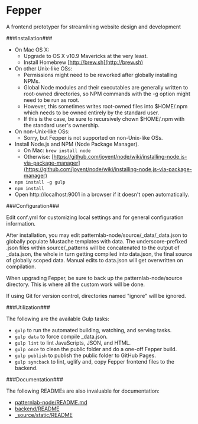 Fepper
======

A frontend prototyper for streamlining website design and development

###Installation###

* On Mac OS X:
  * Upgrade to OS X v10.9 Mavericks at the very least.
  * Install Homebrew [http://brew.sh](http://brew.sh)
* On other Unix-like OSs:
  * Permissions might need to be reworked after globally installing NPMs.
  * Global Node modules and their executables are generally written to root-owned directories, so NPM commands with the -g option might need to be run as root.
  * However, this sometimes writes root-owned files into $HOME/.npm which needs to be owned entirely by the standard user.
  * If this is the case, be sure to recursively chown $HOME/.npm with the standard user's ownership.
* On non-Unix-like OSs:
  * Sorry, but Fepper is not supported on non-Unix-like OSs.
* Install Node.js and NPM (Node Package Manager).
  * On Mac: `brew install node`
  * Otherwise:
[https://github.com/joyent/node/wiki/installing-node.js-via-package-manager](https://github.com/joyent/node/wiki/installing-node.js-via-package-manager)
* `npm install -g gulp`
* `npm install`
* Open http://localhost:9001 in a browser if it doesn't open automatically.

###Configuration###

Edit conf.yml for customizing local settings and for general configuration
information.

After installation, you may edit patternlab-node/source/\_data/\_data.json to
globally populate Mustache templates with data. The underscore-prefixed .json
files within source/\_patterns will be concatenated to the output of \_data.json,
the whole in turn getting compiled into data.json, the final source of globally
scoped data. Manual edits to data.json will get overwritten on compilation.

When upgrading Fepper, be sure to back up the patternlab-node/source directory.
This is where all the custom work will be done.

If using Git for version control, directories named "ignore" will be ignored.

###Utilization###

The following are the available Gulp tasks:

* `gulp` to run the automated building, watching, and serving tasks.
* `gulp data` to force compile \_data.json.
* `gulp lint` to lint JavaScripts, JSON, and HTML.
* `gulp once` to clean the public folder and do a one-off Fepper build.
* `gulp publish` to publish the public folder to GitHub Pages.
* `gulp syncback` to lint, uglify and, copy Fepper frontend files to the backend.

###Documentation###

The following READMEs are also invaluable for documentation:

* [patternlab-node/README.md](https://github.com/electric-eloquence/fepper/blob/master/patternlab-node/README.md)
* [backend/README](https://github.com/electric-eloquence/fepper/blob/master/backend/README)
* [\_source/static/README](https://github.com/electric-eloquence/fepper/blob/master/_source/static/README)

